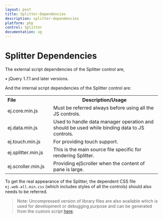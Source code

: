 ```yaml
---
layout: post
title: Splitter-Dependencies
description: splitter-dependencies
platform: php
control: Splitter
documentation: ug
---
```


# Splitter  Dependencies

The external script dependencies of the Splitter control are,

•	jQuery 1.7.1 and later versions.

And the internal script dependencies of the Splitter control are:

<table>
<tr>
<th>
File                          </th><th>
Description/Usage</th></tr>
<tr>
<td>
ej.core.min.js</td><td>
Must be referred always before using all the JS controls.</td></tr>
<tr>
<td>
ej.data.min.js</td><td>
Used to handle data manager operation and should be used while binding data to JS controls.</td></tr>
<tr>
<td>
ej.touch.min.js</td><td>
For providing touch support.</td></tr>
<tr>
<td>
ej.splitter.min.js</td><td>
This is the main source file specific for rendering Splitter.</td></tr>
<tr>
<td>
ej.scroller.min.js</td><td>
Providing ejScroller when the content of pane is large.</td></tr>
</table>

To get the real appearance of the Splitter, the dependent CSS file `ej.web.all.min.css` (which includes styles of all the controls) should also needs to be referred.

>Note: Uncompressed version of library files are also available which is used for development or debugging purpose and can be generated from the custom script [here](https://csg.syncfusion.com/).
